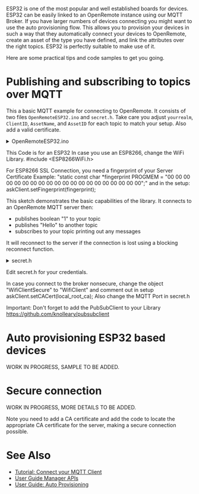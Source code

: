 ESP32 is one of the most popular and well established boards for devices. ESP32 can be easily linked to an OpenRemote instance using our MQTT Broker. If you have larger numbers of devices connecting you might want to use the auto provisioning flow. This allows you to provision your devices in such a way that they automatically connect your devices to OpenRemote, create an asset of the type you have defined, and link the attributes over the right topics. ESP32 is perfectly suitable to make use of it.

Here are some practical tips and code samples to get you going.

# Publishing and subscribing to topics over MQTT

This a basic MQTT example for connecting to OpenRemote. It consists of two files `OpenRemoteESP32.ino` and `secret.h`. Take care you adjust `yourrealm`, `ClientID`, `AssetName`, and `AssetID` for each topic to match your setup. Also add a valid certificate.

<details><summary>OpenRemoteESP32.ino</summary>
<p>

```
#include "secret.h"
#include <WiFi.h>
#include <PubSubClient.h>

//Objects
WiFiClientSecure askClient; //If you use non SSL then WiFiClient askClient;
PubSubClient client(askClient);

void setup() {
  Serial.begin(115200);
  Serial.println(ssid);

  WiFi.begin(ssid, password);

  while (WiFi.status() != WL_CONNECTED) {
    delay(500);

  }

  Serial.println(WiFi.localIP());
  askClient.setCACert(local_root_ca); //If you use non SSL then comment out
  client.setServer(mqtt_server, mqtt_port);
  client.setCallback(callback);

}

void loop() {
  //Publish Boolean format:
  client.publish("yourrealm/ClientID/writeattributevalue/AttributeName/AsssetID", "1");
  //To publish Strings:
  client.publish("yourrealm/ClientID/writeattributevalue/AttributeName/AssetID", String("Hello").c_str());
  delay(10000);

}

//MQTT callback
void callback(char* topic, byte * payload, unsigned int length) {

  for (int i = 0; i < length; i++) {
    Serial.println(topic);
    Serial.print(" has send ");
    Serial.print((char)payload[i]);
  }

}

//MQTT reconnect
void reconnect() {
  // Loop until we're reconnected
  while (!client.connected()) {
    Serial.print("********** Attempting MQTT connection...");
    // Attempt to connect
    if (client.connect(ClientID, username, mqttpass, lastwill, 1, 1, lastwillmsg)) {
      Serial.println("-> MQTT client connected");
      client.subscribe(topic);
      Serial.print("Subscribed to: ";
      Serial.println(topic);
    } else {
      Serial.print("failed, rc=");
      Serial.print(client.state());
      Serial.println("-> try again in 5 seconds");
      // Wait 5 seconds before retrying
      delay(5000);
    }
  }
}

```
</p>
</details>

This Code is for an ESP32 In case you use an ESP8266, change the WiFi Library. #include <ESP8266WiFi.h>

For ESP8266 SSL Connection, you need a fingerprint of your Server Certificate Example: "static const char *fingerprint PROGMEM = "00 00 00 00 00 00 00 00 00 00 00 00 00 00 00 00 00 00 00 00";" and in the setup: askClient.setFingerprint(fingerprint);

This sketch demonstrates the basic capabilities of the library. It connects to an OpenRemote MQTT server then:

- publishes boolean "1" to your topic
- publishes "Hello" to another topic
- subscribes to your topic printing out any messages

It will reconnect to the server if the connection is lost using a blocking reconnect function.


<details><summary>secret.h</summary>
<p>

```
// Wifi 
const char* ssid = "xxxxxxxxxx"; // Wifi SSID
const char* password = "xxxxxxxxxx"; // Wifi Password

//MQTT Broker
const char* mqtt_server = "xxxxxxxxxx";
unsigned int mqtt_port = 1883; //SSL 8883 NoneSSL 1883
const char* username = "master:xxxxxxxxxx"; // Service User Realm:Serviceuser
const char* mqttpass = "xxxxxxxxxx"; // Service User Secret
const char* ClientID = "xxxxxxxxxx";
//LastWill
const char* lastwill = "yourrealm/ClientID/writeattributevalue/AttributeName/AssetID";
const char* lastwillmsg = "0";


//subscribing Topic
const char *topic = "yourrealm/ClientID/attributevalue/AttributeName/#"; //see Subscribing Topics in Documentation https://github.com/openremote/openremote/wiki/User-Guide%3A-Manager-APIs#mqtt-api-mqtt-broker


//Local CA

const char* local_root_ca = \
                            "-----BEGIN CERTIFICATE-----\n" \
                            "xxxxxxxxxxxxxxxxxxxxxxxxxxxxxxxxxxxxxxxxxxxxxxxxxxxxxxxxxxxxxxxx\n" \
                            "xxxxxxxxxxxxxxxxxxxxxxxxxxxxxxxxxxxxxxxxxxxxxxxxxxxxxxxxxxxxxxxx\n" \
                            "xxxxxxxxxxxxxxxxxxxxxxxxxxxxxxxxxxxxxxxxxxxxxxxxxxxxxxxxxxxxxxxx\n" \
                            "xxxxxxxxxxxxxxxxxxxxxxxxxxxxxxxxxxxxxxxxxxxxxxxxxxxxxxxxxxxxxxxx\n" \
                            "xxxxxxxxxxxxxxxxxxxxxxxxxxxxxxxxxxxxxxxxxxxxxxxxxxxxxxxxxxxxxxxx\n" \
                            "xxxxxxxxxxxxxxxxxxxxxxxxxxxxxxxxxxxxxxxxxxxxxxxxxxxxxxxxxxxxxxxx\n" \
                            "xxxxxxxxxxxxxxxxxxxxxxxxxxxxxxxxxxxxxxxxxxxxxxxxxxxxxxxxxxxxxxxx\n" \
                            "xxxxxxxxxxxxxxxxxxxxxxxxxxxxxxxxxxxxxxxxxxxxxxxxxxxxxxxxxxxxxxxx\n" \
                            "xxxxxxxxxxxxxxxxxxxxxxxxxxxxxxxxxxxxxxxxxxxxxxxxxxxxxxxxxxxxxxxx\n" \
                            "xxxxxxxxxxxxxxxxxxxxxxxxxxxxxxxxxxxxxxxxxxxxxxxxxxxxxxxxxxxxxxxx\n" \
                            "xxxxxxxxxxxxxxxxxxxxxxxxxxxxxxxxxxxxxxxxxxxxxxxxxxxxxxxxxxxxxxxx\n" \
                            "xxxxxxxxxxxxxxxxxxxxxxxxxxxxxxxxxxxxxxxxxxxxxxxxxxxxxxxxxxxxxxxx\n" \
                            "xxxxxxxxxxxxxxxxxxxxxxxxxxxxxxxxxxxxxxxxxxxxxxxxxxxxxxxxxxxxxxxx\n" \
                            "xxxxxxxxxxxxxxxxxxxxxxxxxxxxxxxxxxxxxxxxxxxxxxxxxxxxxxxxxxxxxxxx\n" \
                            "xxxxxxxxxxxxxxxxxxxxxxxxxxxxxxxxxxxxxxxxxxxxxxxxxxxxxxxxxxxxxxxx\n" \
                            "xxxxxxxxxxxxxxxxxxxxxxxxxxxxxxxxxxxxxxxxxxxxxxxxxxxxxxxxxxxxxxxx\n" \
                            "xxxxxxxxxxxxxxxxxxxxxxxxxxxxxxxxxxxxxxxxxxxxxxxxxxxxxxxxxxxxxxxx\n" \
                            "xxxxxxxxxxxxxxxxxxxxxxxxxxxxxxxxxxxxxxxxxxxxxxxxxxxxxxxxxxxxxxxx\n" \
                            "xxxxxxxxxxxxxxxxxxxxxxxxxxxxxxxxxxxxxxxxxxxxxxxxxxxxxxxxxxxxxxxx\n" \
                            "xxxxxxxxxxxxxxxxxxxxxxxxxxxxx" \
                            "-----END CERTIFICATE-----";
```
</p>
</details>

Edit secret.h for your credentials.

In case you connect to the broker nonsecure, change the object "WifiClientSecure" to "WifiClient" and comment out in setup askClient.setCACert(local_root_ca); Also change the MQTT Port in secret.h

Important: Don't forget to add the PubSubClient to your Library https://github.com/knolleary/pubsubclient

# Auto provisioning ESP32 based devices

WORK IN PROGRESS, SAMPLE TO BE ADDED.

# Secure connection

WORK IN PROGRESS, MORE DETAILS TO BE ADDED.

Note you need to add a CA certificate and add the code to locate the appropriate CA certificate for the server, making a secure connection possible.

# See Also
- [Tutorial: Connect your MQTT Client](https://github.com/openremote/openremote/wiki/Tutorial%3A-Connect-your-MQTT-Client)
- [User Guide Manager APIs](https://github.com/openremote/openremote/wiki/User-Guide%3A-Manager-APIs)
- [User Guide: Auto Provisioning](https://github.com/openremote/openremote/wiki/User-Guide%3A-Auto-Provisioning)